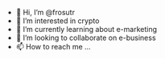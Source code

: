 - 👋 Hi, I’m @frosutr
- 👀 I’m interested in crypto
- 🌱 I’m currently learning about e-marketing
- 💞️ I’m looking to collaborate on e-business
- 📫 How to reach me ...

<!---
frosutr/frosutr is a ✨ special ✨ repository because its `README.md` (this file) appears on your GitHub profile.
You can click the Preview link to take a look at your changes.
--->
